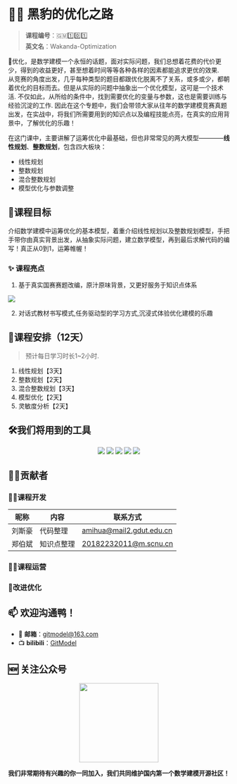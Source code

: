 # 🙅‍♂️ 黑豹的优化之路
> **课程编号**：🇬🇲1️⃣0️⃣1️⃣ \
> **英文名**：Wakanda-Optimization

👋优化，是数学建模一个永恒的话题，面对实际问题，我们总想着花费的代价更少，得到的收益更好，甚至想着时间等等各种各样的因素都能追求更优的效果.\
从竞赛的角度出发，几乎每种类型的题目都跟优化脱离不了关系，或多或少，都朝着优化的目标而去。但是从实际的问题中抽象出一个优化模型，这可是一个技术活. 不仅如此，从所给的条件中，找到需要优化的变量与参数，这也是需要训练与经验沉淀的工作. 因此在这个专题中，我们会带领大家从往年的数学建模竞赛真题出发，在实战中，将我们所需要用到的知识点以及编程技能点亮，在真实的应用背景中，了解优化的乐趣！

在这门课中，主要讲解了运筹优化中最基础，但也非常常见的两大模型————**线性规划**、**整数规划**，包含四大板块：
- 线性规划
- 整数规划
- 混合整数规划
- 模型优化与参数调整


## 🎯课程目标
介绍数学建模中运筹优化的基本模型，着重介绍线性规划以及整数规划模型，手把手带你由真实背景出发，从抽象实际问题，建立数学模型，再到最后求解代码的编写！真正从0到1，运筹帷幄！

### ✨ 课程亮点
1. 基于真实国赛赛题改编，原汁原味背景，又更好服务于知识点体系

<img src = "./Task1_线性规划/fig/fig1.jpg">

2. 对话式教材书写模式,任务驱动型的学习方式,沉浸式体验优化建模的乐趣

## 📆课程安排（12天）
> 预计每日学习时长1~2小时.
1. 线性规划【3天】
2. 整数规划【2天】
3. 混合整数规划【3天】
4. 模型优化【2天】
5. 灵敏度分析【2天】

## 🛠️我们将用到的工具
<p align='center'>
<img src="https://img.shields.io/badge/Python-3.8-brightgreen"> <img src="https://img.shields.io/badge/Numpy-1.22-brightgreen"> <img src="https://img.shields.io/badge/Scipy-1.8.1-brightgreen"> <img src="https://img.shields.io/badge/Matplotlib-3.5.1-brightgreen">
<img src="https://img.shields.io/badge/Pandas-1.2.0-brightgreen">
</p>

## 🧑‍💻贡献者
### 🧑‍🔧课程开发
| 昵称 | 内容           | 联系方式                                  |
| ------ | ---------------- | --------------------------------------------- |
| 刘斯豪 | 代码整理 |amihua@mail2.gdut.edu.cn|
| 郑伯斌 | 知识点整理     |20182232011@m.scnu.cn|

### 🏃‍♀️课程运营

### 🧩改进优化

<h2 align='left'><b>📫 欢迎沟通鸭！</b></h2>

- 📧 **邮箱**：gitmodel@163.com
- 📺 **bilibili**：[GitModel](https://space.bilibili.com/1051016998)

<h2 align='left'><b>🆕 关注公众号</b></h2>
<p align='center'>
    <a href='https://space.bilibili.com/1051016998'>
        <img src="https://github.com/Git-Model/.github/blob/main/figures/QRCode.jpg" width = "180" height = "180">
    </a>
</p>

**我们非常期待有兴趣的你一同加入，我们共同维护国内第一个数学建模开源社区！**
